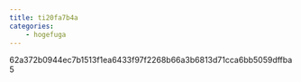 ```yaml
---
title: ti20fa7b4a
categories:
    - hogefuga
---
```

62a372b0944ec7b1513f1ea6433f97f2268b66a3b6813d71cca6bb5059dffba5